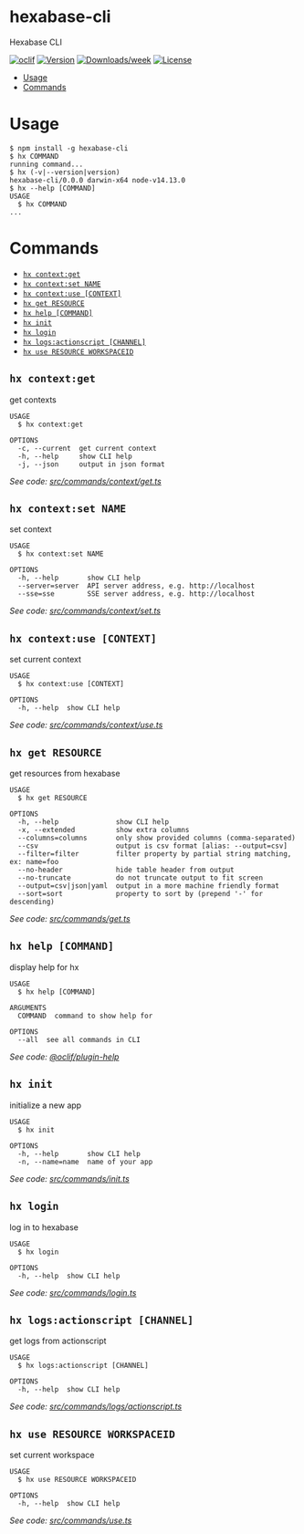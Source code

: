 hexabase-cli
============

Hexabase CLI

[![oclif](https://img.shields.io/badge/cli-oclif-brightgreen.svg)](https://oclif.io)
[![Version](https://img.shields.io/npm/v/hexabase-cli.svg)](https://npmjs.org/package/hexabase-cli)
[![Downloads/week](https://img.shields.io/npm/dw/hexabase-cli.svg)](https://npmjs.org/package/hexabase-cli)
[![License](https://img.shields.io/npm/l/hexabase-cli.svg)](https://github.com/b-eee/hexabase-cli/blob/master/package.json)

<!-- toc -->
* [Usage](#usage)
* [Commands](#commands)
<!-- tocstop -->
# Usage
<!-- usage -->
```sh-session
$ npm install -g hexabase-cli
$ hx COMMAND
running command...
$ hx (-v|--version|version)
hexabase-cli/0.0.0 darwin-x64 node-v14.13.0
$ hx --help [COMMAND]
USAGE
  $ hx COMMAND
...
```
<!-- usagestop -->
# Commands
<!-- commands -->
* [`hx context:get`](#hx-contextget)
* [`hx context:set NAME`](#hx-contextset-name)
* [`hx context:use [CONTEXT]`](#hx-contextuse-context)
* [`hx get RESOURCE`](#hx-get-resource)
* [`hx help [COMMAND]`](#hx-help-command)
* [`hx init`](#hx-init)
* [`hx login`](#hx-login)
* [`hx logs:actionscript [CHANNEL]`](#hx-logsactionscript-channel)
* [`hx use RESOURCE WORKSPACEID`](#hx-use-resource-workspaceid)

## `hx context:get`

get contexts

```
USAGE
  $ hx context:get

OPTIONS
  -c, --current  get current context
  -h, --help     show CLI help
  -j, --json     output in json format
```

_See code: [src/commands/context/get.ts](https://github.com/b-eee/hexabase-cli/blob/v0.0.0/src/commands/context/get.ts)_

## `hx context:set NAME`

set context

```
USAGE
  $ hx context:set NAME

OPTIONS
  -h, --help       show CLI help
  --server=server  API server address, e.g. http://localhost
  --sse=sse        SSE server address, e.g. http://localhost
```

_See code: [src/commands/context/set.ts](https://github.com/b-eee/hexabase-cli/blob/v0.0.0/src/commands/context/set.ts)_

## `hx context:use [CONTEXT]`

set current context

```
USAGE
  $ hx context:use [CONTEXT]

OPTIONS
  -h, --help  show CLI help
```

_See code: [src/commands/context/use.ts](https://github.com/b-eee/hexabase-cli/blob/v0.0.0/src/commands/context/use.ts)_

## `hx get RESOURCE`

get resources from hexabase

```
USAGE
  $ hx get RESOURCE

OPTIONS
  -h, --help              show CLI help
  -x, --extended          show extra columns
  --columns=columns       only show provided columns (comma-separated)
  --csv                   output is csv format [alias: --output=csv]
  --filter=filter         filter property by partial string matching, ex: name=foo
  --no-header             hide table header from output
  --no-truncate           do not truncate output to fit screen
  --output=csv|json|yaml  output in a more machine friendly format
  --sort=sort             property to sort by (prepend '-' for descending)
```

_See code: [src/commands/get.ts](https://github.com/b-eee/hexabase-cli/blob/v0.0.0/src/commands/get.ts)_

## `hx help [COMMAND]`

display help for hx

```
USAGE
  $ hx help [COMMAND]

ARGUMENTS
  COMMAND  command to show help for

OPTIONS
  --all  see all commands in CLI
```

_See code: [@oclif/plugin-help](https://github.com/oclif/plugin-help/blob/v3.2.0/src/commands/help.ts)_

## `hx init`

initialize a new app

```
USAGE
  $ hx init

OPTIONS
  -h, --help       show CLI help
  -n, --name=name  name of your app
```

_See code: [src/commands/init.ts](https://github.com/b-eee/hexabase-cli/blob/v0.0.0/src/commands/init.ts)_

## `hx login`

log in to hexabase

```
USAGE
  $ hx login

OPTIONS
  -h, --help  show CLI help
```

_See code: [src/commands/login.ts](https://github.com/b-eee/hexabase-cli/blob/v0.0.0/src/commands/login.ts)_

## `hx logs:actionscript [CHANNEL]`

get logs from actionscript

```
USAGE
  $ hx logs:actionscript [CHANNEL]

OPTIONS
  -h, --help  show CLI help
```

_See code: [src/commands/logs/actionscript.ts](https://github.com/b-eee/hexabase-cli/blob/v0.0.0/src/commands/logs/actionscript.ts)_

## `hx use RESOURCE WORKSPACEID`

set current workspace

```
USAGE
  $ hx use RESOURCE WORKSPACEID

OPTIONS
  -h, --help  show CLI help
```

_See code: [src/commands/use.ts](https://github.com/b-eee/hexabase-cli/blob/v0.0.0/src/commands/use.ts)_
<!-- commandsstop -->
